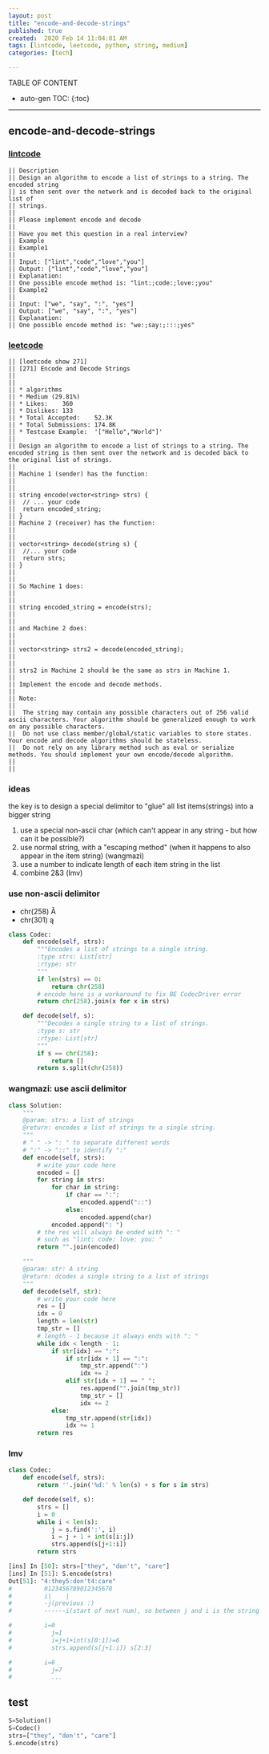 ```yaml
---
layout: post
title: "encode-and-decode-strings"
published: true
created:  2020 Feb 14 11:04:01 AM
tags: [lintcode, leetcode, python, string, medium]
categories: [tech]

---
```


TABLE OF CONTENT

* auto-gen TOC:
{:toc}

- - -

## encode-and-decode-strings

### [lintcode](https://www.lintcode.com/problem/encode-and-decode-strings/description)

    || Description
    || Design an algorithm to encode a list of strings to a string. The encoded string
    || is then sent over the network and is decoded back to the original list of
    || strings.
    || 
    || Please implement encode and decode
    || 
    || Have you met this question in a real interview?  
    || Example
    || Example1
    || 
    || Input: ["lint","code","love","you"]
    || Output: ["lint","code","love","you"]
    || Explanation:
    || One possible encode method is: "lint:;code:;love:;you"
    || Example2
    || 
    || Input: ["we", "say", ":", "yes"]
    || Output: ["we", "say", ":", "yes"]
    || Explanation:
    || One possible encode method is: "we:;say:;:::;yes"

### [leetcode](https://leetcode.com/problems/encode-and-decode-strings/description/)

    || [leetcode show 271]
    || [271] Encode and Decode Strings  
    || 
    || 
    || * algorithms
    || * Medium (29.81%)
    || * Likes:    360
    || * Dislikes: 133
    || * Total Accepted:    52.3K
    || * Total Submissions: 174.8K
    || * Testcase Example:  '["Hello","World"]'
    || 
    || Design an algorithm to encode a list of strings to a string. The encoded string is then sent over the network and is decoded back to the original list of strings.
    || 
    || Machine 1 (sender) has the function:
    || 
    || 
    || string encode(vector<string> strs) {
    || ⁠ // ... your code
    || ⁠ return encoded_string;
    || }
    || Machine 2 (receiver) has the function:
    || 
    || 
    || vector<string> decode(string s) {
    || ⁠ //... your code
    || ⁠ return strs;
    || }
    || 
    || 
    || So Machine 1 does:
    || 
    || 
    || string encoded_string = encode(strs);
    || 
    || 
    || and Machine 2 does:
    || 
    || 
    || vector<string> strs2 = decode(encoded_string);
    || 
    || 
    || strs2 in Machine 2 should be the same as strs in Machine 1.
    || 
    || Implement the encode and decode methods.
    || 
    || Note:
    || 
    || 	The string may contain any possible characters out of 256 valid ascii characters. Your algorithm should be generalized enough to work on any possible characters.
    || 	Do not use class member/global/static variables to store states. Your encode and decode algorithms should be stateless.
    || 	Do not rely on any library method such as eval or serialize methods. You should implement your own encode/decode algorithm.
    || 
    || 

### ideas

the key is to design a special delimitor to "glue" all list items(strings)
into a bigger string

1. use a special non-ascii char (which can't appear in any string - but how
   can it be possible?)
2. use normal string, with a "escaping method" (when it happens to also
   appear in the item string) (wangmazi)
3. use a number to indicate length of each item string in the list
4. combine 2&3 (lmv)

### use non-ascii delimitor

* chr(258) Ă
* chr(301) ą

```python
class Codec:
    def encode(self, strs):
        """Encodes a list of strings to a single string.
        :type strs: List[str]
        :rtype: str
        """
        if len(strs) == 0:
            return chr(258)
        # encode here is a workaround to fix BE CodecDriver error
        return chr(258).join(x for x in strs)

    def decode(self, s):
        """Decodes a single string to a list of strings.
        :type s: str
        :rtype: List[str]
        """
        if s == chr(258):
            return []
        return s.split(chr(258))
```

### wangmazi: use ascii delimitor

```python
class Solution:
    """
    @param: strs: a list of strings
    @return: encodes a list of strings to a single string.
    """
    # " " -> ": " to separate different words
    # ":" -> "::" to identify ":"
    def encode(self, strs):
        # write your code here
        encoded = []
        for string in strs:
            for char in string:
                if char == ":":
                    encoded.append("::")
                else:
                    encoded.append(char)
            encoded.append(": ")
        # the res will always be ended with ": "
        # such as "lint: code: love: you: "
        return "".join(encoded)

    """
    @param: str: A string
    @return: dcodes a single string to a list of strings
    """
    def decode(self, str):
        # write your code here
        res = []
        idx = 0
        length = len(str)
        tmp_str = []
        # length - 1 because it always ends with ": "
        while idx < length - 1:
            if str[idx] == ":":
                if str[idx + 1] == ":":
                    tmp_str.append(":")
                    idx += 2
                elif str[idx + 1] == " ":
                    res.append("".join(tmp_str))
                    tmp_str = []
                    idx += 2
            else:
                tmp_str.append(str[idx])
                idx += 1
        return res
```

### lmv

```python
class Codec:
    def encode(self, strs):
        return ''.join('%d:' % len(s) + s for s in strs)

    def decode(self, s):
        strs = []
        i = 0
        while i < len(s):
            j = s.find(':', i)
            i = j + 1 + int(s[i:j])
            strs.append(s[j+1:i])
        return strs
```


```python
[ins] In [50]: strs=["they", "don't", "care"]
[ins] In [51]: S.encode(strs)
Out[51]: "4:they5:don't4:care"
#         0123456789012345678
#         i|    |
#         -j(previous :)
#         ------i(start of next num), so between j and i is the string

#         i=0
#           j=1
#           i=j+1+int(s[0:1])=6
#           strs.append(s[j+1:i]) s[2:3]

#         i=6
#           j=7
#           ...
```

## test

```python
S=Solution()
S=Codec()
strs=["they", "don't", "care"]
S.encode(strs)
```

